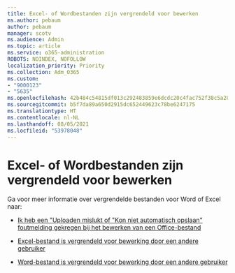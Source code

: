 ```yaml
---
title: Excel- of Wordbestanden zijn vergrendeld voor bewerken
ms.author: pebaum
author: pebaum
manager: scotv
ms.audience: Admin
ms.topic: article
ms.service: o365-administration
ROBOTS: NOINDEX, NOFOLLOW
localization_priority: Priority
ms.collection: Adm_O365
ms.custom:
- "9000123"
- "5635"
ms.openlocfilehash: 42b484c54815df013c292483859e6dcdc20c4fac752f38c5a2820332a5c990ba
ms.sourcegitcommit: b5f7da89a650d2915dc652449623c78be6247175
ms.translationtype: HT
ms.contentlocale: nl-NL
ms.lasthandoff: 08/05/2021
ms.locfileid: "53978048"
---
```

# <a name="excel-or-word-files-are-locked-for-editing"></a>Excel- of Wordbestanden zijn vergrendeld voor bewerken

Ga voor meer informatie over vergrendelde bestanden voor Word of Excel naar:

- [Ik heb een "Uploaden mislukt of "Kon niet automatisch opslaan" foutmelding gekregen bij het bewerken van een Office-bestand](https://support.office.com/article/i-got-an-upload-failed-or-couldn-t-save-automatically-error-while-editing-an-office-file-93a14d34-88e3-4a91-9eef-58cc541d31f8)

- [Excel-bestand is vergrendeld voor bewerking door een andere gebruiker](https://support.office.com/article/Excel-file-is-locked-for-editing-by-another-user-6fa93887-2c2c-45f0-abcc-31b04aed68b3)

- [Word-bestand is vergrendeld voor bewerking door een andere gebruiker](https://support.microsoft.com/help/313472/the-document-is-locked-for-editing-by-another-user-error-message-when)
